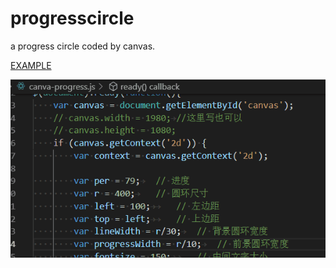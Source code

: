 # progresscircle
a progress circle coded by canvas.

[EXAMPLE](https://chazshi.github.io/progresscircle/)

![Image text](https://raw.githubusercontent.com/chazshi/progresscircle/master/img/progresscircle.gif)


